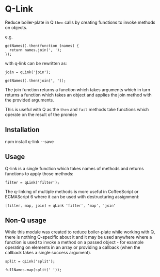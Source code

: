 Q-Link
======
Reduce boiler-plate in Q `then` calls by creating functions to invoke methods on objects.

e.g.

    getNames().then(function (names) {
      return names.join(', ');
    });
    
with q-link can be rewritten as:

    join = qLink('join');
    
    getNames().then(join(', '));
    

The join function returns a function which takes arguments which in turn returns a function which takes an object and applies the join method with the provided arguments.

This is useful with Q as the `then` and `fail` methods take functions which operate on the result of the promise

Installation
------------

   npm install q-link --save

Usage
-----

Q-link is a single function which takes names of methods and returns functions to apply those methods:

    filter = qLink('filter');
    
The q-linking of multiple methods is more useful in CoffeeScript or ECMAScript 6 where it can be used with destructuring assignment:

    [filter, map, join] = qLink 'filter', 'map', 'join'
  
Non-Q usage
-----------

While this module was created to reduce boiler-plate while working with Q, there is nothing Q-specific about it and it may be used anywhere where a function is used to invoke a method on a passed object - for example operating on elements in an array or providing a callback (when the callback takes a single success argument).

    split = qLink('split');
    
    fullNames.map(split(' '));
